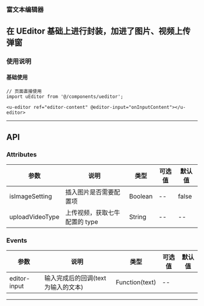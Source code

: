 ### 富文本编辑器

## 在 UEditor 基础上进行封装，加进了图片、视频上传弹窗

### 使用说明

#### 基础使用

```
// 页面直接使用
import uEditor from '@/components/ueditor';

<u-editor ref="editor-content" @editor-input="onInputContent"></u-editor>

```

---

## API

### Attributes

| 参数            | 说明                          | 类型    | 可选值 | 默认值 |
| --------------- | ----------------------------- | ------- | ------ | ------ |
| isImageSetting  | 插入图片是否需要配置项        | Boolean | --     | false  |
| uploadVideoType | 上传视频，获取七牛配置的 type | String  | --     | --     |

### Events

| 参数         | 说明                                | 类型           | 可选值 | 默认值 |
| ------------ | ----------------------------------- | -------------- | ------ | ------ |
| editor-input | 输入完成后的回调(text 为输入的文本) | Function(text) | --     |

---

